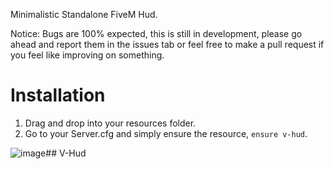 
Minimalistic Standalone FiveM Hud.

Notice: Bugs are 100% expected, this is still in development, please go ahead and report them in the issues tab or feel free to make a pull request if you feel like improving on something.

# Installation

1. Drag and drop into your resources folder.
2. Go to your Server.cfg and simply ensure the resource, `ensure v-hud`.

![image](https://github.com/vipexv/v-hud/assets/101529155/1f7ce2e5-c120-4b43-a295-67d8433ebd2c)## V-Hud
